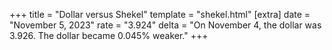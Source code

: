 +++
title = "Dollar versus Shekel"
template = "shekel.html"
[extra]
date = "November  5, 2023"
rate = "3.924"
delta = "On November  4, the dollar was 3.926. The dollar became 0.045% weaker."
+++
